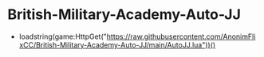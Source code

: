 # British-Military-Academy-Auto-JJ

- loadstring(game:HttpGet("https://raw.githubusercontent.com/AnonimFlixCC/British-Military-Academy-Auto-JJ/main/AutoJJ.lua"))()
